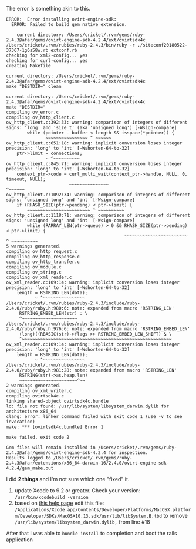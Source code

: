 The error is something akin to this.

```Building native extensions.  This could take a while...
ERROR:  Error installing ovirt-engine-sdk:
  ERROR: Failed to build gem native extension.

    current directory: /Users/cricket/.rvm/gems/ruby-2.4.3@afar/gems/ovirt-engine-sdk-4.2.4/ext/ovirtsdk4c
/Users/cricket/.rvm/rubies/ruby-2.4.3/bin/ruby -r ./siteconf20180522-37367-1g6s58w.rb extconf.rb
checking for xml2-config... yes
checking for curl-config... yes
creating Makefile

current directory: /Users/cricket/.rvm/gems/ruby-2.4.3@afar/gems/ovirt-engine-sdk-4.2.4/ext/ovirtsdk4c
make "DESTDIR=" clean

current directory: /Users/cricket/.rvm/gems/ruby-2.4.3@afar/gems/ovirt-engine-sdk-4.2.4/ext/ovirtsdk4c
make "DESTDIR="
compiling ov_error.c
compiling ov_http_client.c
ov_http_client.c:392:33: warning: comparison of integers of different signs: 'long' and 'size_t' (aka 'unsigned long') [-Wsign-compare]
        while (pointer - buffer < length && isspace(*pointer)) {
               ~~~~~~~~~~~~~~~~ ^ ~~~~~~
ov_http_client.c:651:18: warning: implicit conversion loses integer precision: 'long' to 'int' [-Wshorten-64-to-32]
    ptr->limit = connections;
               ~ ^~~~~~~~~~~
ov_http_client.c:845:71: warning: implicit conversion loses integer precision: 'long' to 'int' [-Wshorten-64-to-32]
    context_ptr->code = curl_multi_wait(context_ptr->handle, NULL, 0, timeout, NULL);
                        ~~~~~~~~~~~~~~~                               ^~~~~~~
ov_http_client.c:1092:34: warning: comparison of integers of different signs: 'unsigned long' and 'int' [-Wsign-compare]
    if (RHASH_SIZE(ptr->pending) < ptr->limit) {
        ~~~~~~~~~~~~~~~~~~~~~~~~ ^ ~~~~~~~~~~
ov_http_client.c:1118:71: warning: comparison of integers of different signs: 'unsigned long' and 'int' [-Wsign-compare]
        while (RARRAY_LEN(ptr->queue) > 0 && RHASH_SIZE(ptr->pending) < ptr->limit) {
                                             ~~~~~~~~~~~~~~~~~~~~~~~~ ^ ~~~~~~~~~~
5 warnings generated.
compiling ov_http_request.c
compiling ov_http_response.c
compiling ov_http_transfer.c
compiling ov_module.c
compiling ov_string.c
compiling ov_xml_reader.c
ov_xml_reader.c:109:14: warning: implicit conversion loses integer precision: 'long' to 'int' [-Wshorten-64-to-32]
    length = RSTRING_LEN(data);
           ~ ^~~~~~~~~~~~~~~~~
/Users/cricket/.rvm/rubies/ruby-2.4.3/include/ruby-2.4.0/ruby/ruby.h:980:6: note: expanded from macro 'RSTRING_LEN'
     RSTRING_EMBED_LEN(str) : \
     ^~~~~~~~~~~~~~~~~~~~~~
/Users/cricket/.rvm/rubies/ruby-2.4.3/include/ruby-2.4.0/ruby/ruby.h:976:6: note: expanded from macro 'RSTRING_EMBED_LEN'
     (long)((RBASIC(str)->flags >> RSTRING_EMBED_LEN_SHIFT) & \
     ^~~~~~~~~~~~~~~~~~~~~~~~~~~~~~~~~~~~~~~~~~~~~~~~~~~~~~~~~~
ov_xml_reader.c:109:14: warning: implicit conversion loses integer precision: 'long' to 'int' [-Wshorten-64-to-32]
    length = RSTRING_LEN(data);
           ~ ^~~~~~~~~~~~~~~~~
/Users/cricket/.rvm/rubies/ruby-2.4.3/include/ruby-2.4.0/ruby/ruby.h:981:28: note: expanded from macro 'RSTRING_LEN'
     RSTRING(str)->as.heap.len)
     ~~~~~~~~~~~~~~~~~~~~~~^~~
2 warnings generated.
compiling ov_xml_writer.c
compiling ovirtsdk4c.c
linking shared-object ovirtsdk4c.bundle
ld: file not found: /usr/lib/system/libsystem_darwin.dylib for architecture x86_64
clang: error: linker command failed with exit code 1 (use -v to see invocation)
make: *** [ovirtsdk4c.bundle] Error 1

make failed, exit code 2

Gem files will remain installed in /Users/cricket/.rvm/gems/ruby-2.4.3@afar/gems/ovirt-engine-sdk-4.2.4 for inspection.
Results logged to /Users/cricket/.rvm/gems/ruby-2.4.3@afar/extensions/x86_64-darwin-16/2.4.0/ovirt-engine-sdk-4.2.4/gem_make.out
```


I did **2 things** and I'm not sure which one "fixed" it.
1. update Xcode to 9.2 or greater. Check your version: `/usr/bin/xcodebuild -version`
2. based on [this help page]() edit this file: `/Applications/Xcode.app/Contents/Developer/Platforms/MacOSX.platform/Developer/SDKs/MacOSX10.13.sdk/usr/lib/libSystem.B.tbd`  to remove ` /usr/lib/system/libsystem_darwin.dylib,` from line #18

After that I was able to `bundle install` to completion and boot the rails application